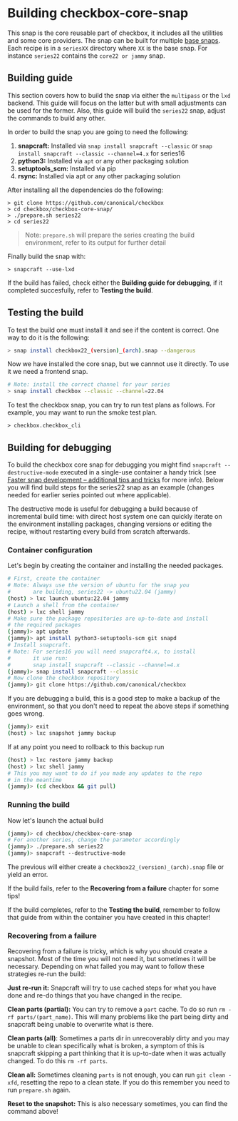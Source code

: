# Building checkbox-core-snap
This snap is the core reusable part of checkbox, it includes all the utilities
and some core providers. The snap can be built for multiple 
[base snaps](https://snapcraft.io/docs/base-snaps). Each recipe is in a `seriesXX`
 directory where `XX` is the base snap. For instance `series22` contains
 the `core22 or jammy` snap.

## Building guide
This section covers how to build the snap via either the `multipass` or the 
`lxd` backend. This guide will focus on the latter
but with small adjustments can be used for the former. Also, this guide will
build the `series22` snap, adjust the commands to build any other.

In order to build the snap you are going to need the following:
1. **snapcraft:** Installed via `snap install snapcraft --classic` or 
`snap install snapcraft --classic --channel=4.x` for series16
2. **python3:** Installed via `apt` or any other packaging solution
3. **setuptools_scm:** Installed via pip
4. **rsync:** Installed via apt or any other packaging solution

After installing all the dependencies do the following:
```
> git clone https://github.com/canonical/checkbox
> cd checkbox/checkbox-core-snap/
> ./prepare.sh series22
> cd series22
```

> Note: `prepare.sh` will prepare the series creating the build environment, 
> refer to its output for further detail

Finally build the snap with:
```
> snapcraft --use-lxd
```

If the build has failed, check either the **Building guide for debugging**, if
it completed succesfully, refer to **Testing the build**.

## Testing the build
To test the build one must install it and see if the content is correct.
One way to do it is the following:

```bash
> snap install checkbox22_(version)_(arch).snap --dangerous
```
Now we have installed the core snap, but we cannnot use it directly. To use it
we need a frontend snap. 
```bash
# Note: install the correct channel for your series
> snap install checkbox --classic --channel=22.04
```
To test the checkbox snap, you can try to run test plans as follows.
For example, you may want to run the smoke test plan.
```
> checkbox.checkbox_cli
```

## Building for debugging
To build the checkbox core snap for debugging you might find 
`snapcraft --destructive-mode` executed in a single-use container a handy trick 
(see [Faster snap development – additional tips and tricks](https://snapcraft.io/blog/faster-snap-development-additional-tips-and-tricks)
for more info). 
Below you will find build steps for the series22 snap as an example 
(changes needed for earlier series pointed out where applicable).

The destructive mode is useful for debugging a build because of incremental 
build time: with direct host system one can quickly iterate on the environment
installing packages, changing versions or editing the recipe, without restarting
every build from scratch afterwards.

### Container configuration
Let's begin by creating the container and installing the needed packages.
```bash
# First, create the container
# Note: Always use the version of ubuntu for the snap you 
#       are building, series22 -> ubuntu22.04 (jammy)
(host) > lxc launch ubuntu:22.04 jammy
# Launch a shell from the container
(host) > lxc shell jammy
# Make sure the package repositories are up-to-date and install
# the required packages
(jammy)> apt update
(jammy)> apt install python3-setuptools-scm git snapd
# Install snapcraft.
# Note: For series16 you will need snapcraft4.x, to install
#       it use run: 
#       snap install snapcraft --classic --channel=4.x
(jammy)> snap install snapcraft --classic
# Now clone the checkbox repository
(jammy)> git clone https://github.com/canonical/checkbox
```
If you are debugging a build, this is a good step to make a backup of the
environment, so that you don't need to repeat the above steps if something
goes wrong.
```bash
(jammy)> exit
(host) > lxc snapshot jammy backup
```
If at any point you need to rollback to this backup run
```bash
(host) > lxc restore jammy backup
(host) > lxc shell jammy
# This you may want to do if you made any updates to the repo
# in the meantime
(jammy)> (cd checkbox && git pull)
```
### Running the build
Now let's launch the actual build
```bash
(jammy)> cd checkbox/checkbox-core-snap
# For another series, change the parameter accordingly
(jammy)> ./prepare.sh series22
(jammy)> snapcraft --destructive-mode
```
The previous will either create a `checkbox22_(version)_(arch).snap` file or
yield an error. 

If the build fails, refer to the **Recovering from a failure** chapter for some
tips!

If the build completes, refer to the **Testing the build**, remember to follow
that guide from within the container you have created in this chapter!

### Recovering from a failure

Recovering from a failure is tricky, which is why you should create a
snapshot. Most of the time you will not need it, but sometimes it will be
necessary. Depending on what failed you may want to follow these strategies
re-run the build:

**Just re-run it:** Snapcraft will try to use cached steps for what you have
done and re-do things that you have changed in the recipe. 

**Clean parts (partial):** You can try to remove a `part` cache. To do so run
`rm -rf parts/(part_name)`. This will many problems like the part being dirty
and snapcraft being unable to overwrite what is there.

**Clean parts (all)**: Sometimes a parts dir in unrecoverably dirty and you
may be unable to clean specifically what is broken, a symptom of this is
snapcraft skipping a part thinking that it is up-to-date when it was actually
changed. To do this `rm -rf parts`.

**Clean all:** Sometimes cleaning `parts` is not enough, you can run
`git clean -xfd`, resetting the repo to a clean state. If you do this remember
you need to run `prepare.sh` again.

**Reset to the snapshot:** This is also necessary sometimes, you can find the
command above! 


